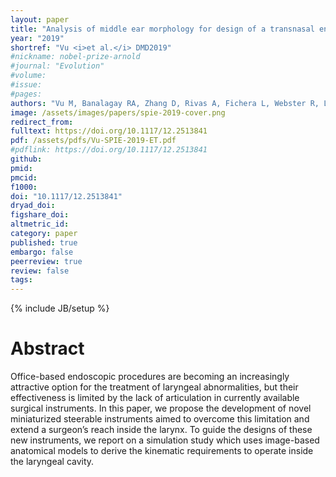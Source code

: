 ```yaml
---
layout: paper
title: "Analysis of middle ear morphology for design of a transnasal endoscope"
year: "2019"
shortref: "Vu <i>et al.</i> DMD2019"
#nickname: nobel-prize-arnold
#journal: "Evolution"
#volume:
#issue:
#pages:
authors: "Vu M, Banalagay RA, Zhang D, Rivas A, Fichera L, Webster R, Labadie RF, Noble JH"
image: /assets/images/papers/spie-2019-cover.png
redirect_from:
fulltext: https://doi.org/10.1117/12.2513841
pdf: /assets/pdfs/Vu-SPIE-2019-ET.pdf
#pdflink: https://doi.org/10.1117/12.2513841
github:
pmid:
pmcid:
f1000:
doi: "10.1117/12.2513841"
dryad_doi:
figshare_doi:
altmetric_id:
category: paper
published: true
embargo: false
peerreview: true
review: false
tags:
---
```

{% include JB/setup %}

# Abstract

Office-based endoscopic procedures are becoming an increasingly attractive option for the treatment of laryngeal abnormalities, but their effectiveness is limited by the lack of articulation in currently available surgical instruments. In this paper, we propose the development of novel miniaturized steerable instruments aimed to overcome this limitation and extend a surgeon’s reach inside the larynx. To guide the designs of these new instruments, we report on a simulation study which uses image-based anatomical models to derive the kinematic requirements to operate inside the laryngeal cavity.
